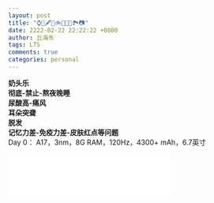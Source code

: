 ```yaml
---
layout: post
title: "⌚️📖️🖋️🏀️🚲️🚉️🎼️🍵️🏞️📷️"
date: 2222-02-22 22:22:22 +0800
author: 丘海东
tags: LTS
comments: true
categories: personal
---
```

**奶头乐**  
**彻底-禁止-熬夜晚睡**  
**尿酸高-痛风**  
**耳朵突聋**  
**脱发**  
**记忆力差-免疫力差-皮肤红点等问题**  
Day 0： A17，3nm，8G RAM，120Hz，4300+ mAh，6.7英寸  
<iframe frameborder="no" border="0" marginwidth="0" marginheight="0" width=330 height=86 src="//music.163.com/outchain/player?type=2&id=169309&auto=0&height=66"></iframe>
